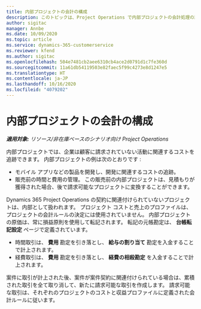 ```yaml
---
title: 内部プロジェクトの会計の構成
description: このトピックは、Project Operations で内部プロジェクトの会計処理の設定方法について説明します。
author: sigitac
manager: Annbe
ms.date: 10/09/2020
ms.topic: article
ms.service: dynamics-365-customerservice
ms.reviewer: kfend
ms.author: sigitac
ms.openlocfilehash: 504e7481cb2aee6310cb4ace2d0791d1c7fe360d
ms.sourcegitcommit: 11a61db54119503e82faec5f99c4273e8d1247e5
ms.translationtype: HT
ms.contentlocale: ja-JP
ms.lasthandoff: 10/16/2020
ms.locfileid: "4079202"
---
```

# <a name="configure-accounting-for-internal-projects"></a>内部プロジェクトの会計の構成

_**適用対象:** リソース/非在庫ベースのシナリオ向け Project Operations_

内部プロジェクトでは、企業は顧客に請求されていない活動に関連するコストを追跡できます。 内部プロジェクトの例は次のとおりです :

- モバイル アプリなどの製品を開発し、開発に関連するコストの追跡。
- 販売前の時間と費用の管理。 この販売前の内部プロジェクトは、見積もりが獲得された場合、後で請求可能なプロジェクトに変換することができます。

Dynamics 365 Project Operations の契約に関連付けられていないプロジェクトは、内部として扱われます。 プロジェクト コストと売上のプロファイルは、プロジェクトの会計ルールの決定には使用されていません。 内部プロジェクトの原価は、常に損益原則を使用して転記されます。 転記の元帳勘定は、 **台帳転記設定** ページで定義されています。

- 時間取引は、 **費用** 勘定を引き落とし、 **給与の割り当て** 勘定を入金することで計上されます。
- 経費取引は、 **費用** 勘定を引き落とし、 **経費の相殺勘定** を入金することで計上されます。

案件に取引が計上された後、案件が案件契約に関連付けられている場合は、累積された取引を全て取り消して、新たに請求可能な取引を作成します。 請求可能な取引は、それぞれのプロジェクトのコストと収益プロファイルに定義された会計ルールに従います。


